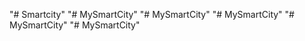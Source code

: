 "# Smartcity" 
"# MySmartCity" 
"# MySmartCity" 
"# MySmartCity" 
"# MySmartCity" 
"# MySmartCity" 
